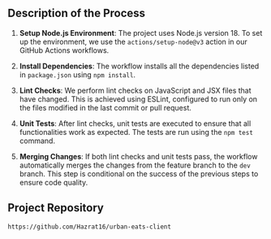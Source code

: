## Description of the Process

1. **Setup Node.js Environment**: The project uses Node.js version 18. To set up the environment, we use the `actions/setup-node@v3` action in our GitHub Actions workflows.
2. **Install Dependencies**: The workflow installs all the dependencies listed in `package.json` using `npm install`.

3. **Lint Checks**: We perform lint checks on JavaScript and JSX files that have changed. This is achieved using ESLint, configured to run only on the files modified in the last commit or pull request.

4. **Unit Tests**: After lint checks, unit tests are executed to ensure that all functionalities work as expected. The tests are run using the `npm test` command.

5. **Merging Changes**: If both lint checks and unit tests pass, the workflow automatically merges the changes from the feature branch to the `dev` branch. This step is conditional on the success of the previous steps to ensure code quality.

## Project Repository

`https://github.com/Hazrat16/urban-eats-client`
